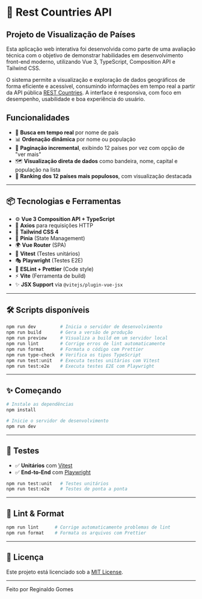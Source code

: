 # 🚀 Rest Countries API

## Projeto de Visualização de Países

Esta aplicação web interativa foi desenvolvida como parte de uma avaliação técnica com o objetivo de demonstrar habilidades em desenvolvimento front-end moderno, utilizando Vue 3, TypeScript, Composition API e Tailwind CSS.

O sistema permite a visualização e exploração de dados geográficos de forma eficiente e acessível, consumindo informações em tempo real a partir da API pública [REST Countries](https://restcountries.com/). A interface é responsiva, com foco em desempenho, usabilidade e boa experiência do usuário.

## Funcionalidades

- 🔎 **Busca em tempo real** por nome de país
- 📊 **Ordenação dinâmica** por nome ou população
- 📄 **Paginação incremental**, exibindo 12 países por vez com opção de "ver mais"
- 🗺️ **Visualização direta de dados** como bandeira, nome, capital e população na lista
- 🏅 **Ranking dos 12 países mais populosos**, com visualização destacada

---

## 📦 Tecnologias e Ferramentas

- ⚙️ **Vue 3 Composition API + TypeScript**
- 🔗 **Axios** para requisições HTTP
- 🎨 **Tailwind CSS 4**
- 🧠 **Pinia** (State Management)
- 🌍 **Vue Router** (SPA)
- 🧪 **Vitest** (Testes unitários)
- 🎭 **Playwright** (Testes E2E)
- 🧹 **ESLint + Prettier** (Code style)
- ⚡ **Vite** (Ferramenta de build)
- ✨ **JSX Support** via `@vitejs/plugin-vue-jsx`

---

## 🛠️ Scripts disponíveis

```bash
npm run dev         # Inicia o servidor de desenvolvimento
npm run build       # Gera a versão de produção
npm run preview     # Visualiza a build em um servidor local
npm run lint        # Corrige erros de lint automaticamente
npm run format      # Formata o código com Prettier
npm run type-check  # Verifica os tipos TypeScript
npm run test:unit   # Executa testes unitários com Vitest
npm run test:e2e    # Executa testes E2E com Playwright
```

---

## ✨ Começando

```bash
# Instale as dependências
npm install

# Inicie o servidor de desenvolvimento
npm run dev
```

---

## 🤖 Testes

- ✅ **Unitários** com [Vitest](https://vitest.dev)
- ✅ **End-to-End** com [Playwright](https://playwright.dev)

```bash
npm run test:unit   # Testes unitários
npm run test:e2e    # Testes de ponta a ponta
```

---

## 📐 Lint & Format

```bash
npm run lint      # Corrige automaticamente problemas de lint
npm run format    # Formata os arquivos com Prettier
```

---

## 📘 Licença

Este projeto está licenciado sob a [MIT License](LICENSE).

---

Feito por Reginaldo Gomes
